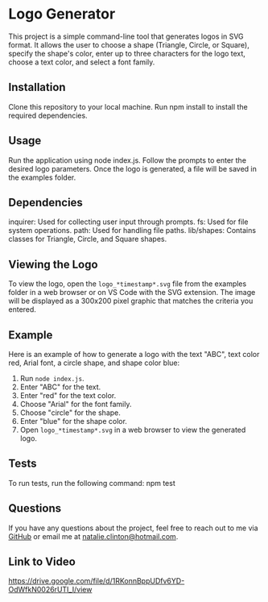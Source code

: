 # Logo Generator
This project is a simple command-line tool that generates logos in SVG format. It allows the user to choose a shape (Triangle, Circle, or Square), specify the shape's color, enter up to three characters for the logo text, choose a text color, and select a font family.

## Installation
Clone this repository to your local machine.
Run npm install to install the required dependencies.

## Usage
Run the application using node index.js.
Follow the prompts to enter the desired logo parameters.
Once the logo is generated, a file will be saved in the examples folder.

## Dependencies
inquirer: Used for collecting user input through prompts.
fs: Used for file system operations.
path: Used for handling file paths.
lib/shapes: Contains classes for Triangle, Circle, and Square shapes.

## Viewing the Logo
To view the logo, open the `logo_*timestamp*.svg` file from the examples folder in a web browser or on VS Code with the SVG extension. The image will be displayed as a 300x200 pixel graphic that matches the criteria you entered.

## Example
Here is an example of how to generate a logo with the text "ABC", text color red, Arial font, a circle shape, and shape color blue:

1. Run `node index.js`.
2. Enter "ABC" for the text.
3. Enter "red" for the text color.
4. Choose "Arial" for the font family.
5. Choose "circle" for the shape.
6. Enter "blue" for the shape color.
7. Open `logo_*timestamp*.svg` in a web browser to view the generated logo.

## Tests

To run tests, run the following command: npm test

## Questions

If you have any questions about the project, feel free to reach out to me via [GitHub](https://github.com/NatalieClinton) or email me at natalie.clinton@hotmail.com.

## Link to Video 
https://drive.google.com/file/d/1RKonnBppUDfv6YD-OdWfkN0026rUTI_I/view 